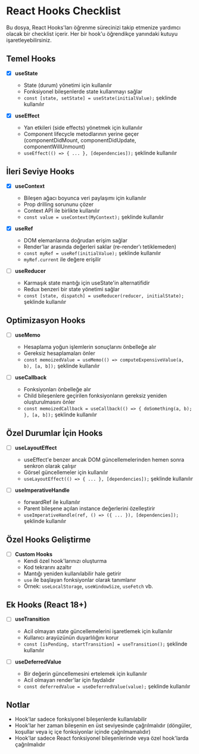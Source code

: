 # React Hooks Checklist

Bu dosya, React Hooks'ları öğrenme sürecinizi takip etmenize yardımcı olacak bir checklist içerir. Her bir hook'u öğrendikçe yanındaki kutuyu işaretleyebilirsiniz.

## Temel Hooks

- [x] **useState**
  - State (durum) yönetimi için kullanılır
  - Fonksiyonel bileşenlerde state kullanmayı sağlar
  - `const [state, setState] = useState(initialValue);` şeklinde kullanılır

- [x] **useEffect**
  - Yan etkileri (side effects) yönetmek için kullanılır
  - Component lifecycle metodlarının yerine geçer (componentDidMount, componentDidUpdate, componentWillUnmount)
  - `useEffect(() => { ... }, [dependencies]);` şeklinde kullanılır

## İleri Seviye Hooks

- [x] **useContext**
  - Bileşen ağacı boyunca veri paylaşımı için kullanılır
  - Prop drilling sorununu çözer
  - Context API ile birlikte kullanılır
  - `const value = useContext(MyContext);` şeklinde kullanılır

- [x] **useRef**
  - DOM elemanlarına doğrudan erişim sağlar
  - Render'lar arasında değerleri saklar (re-render'ı tetiklemeden)
  - `const myRef = useRef(initialValue);` şeklinde kullanılır
  - `myRef.current` ile değere erişilir

- [ ] **useReducer**
  - Karmaşık state mantığı için useState'in alternatifidir
  - Redux benzeri bir state yönetimi sağlar
  - `const [state, dispatch] = useReducer(reducer, initialState);` şeklinde kullanılır

## Optimizasyon Hooks

- [ ] **useMemo**
  - Hesaplama yoğun işlemlerin sonuçlarını önbelleğe alır
  - Gereksiz hesaplamaları önler
  - `const memoizedValue = useMemo(() => computeExpensiveValue(a, b), [a, b]);` şeklinde kullanılır

- [ ] **useCallback**
  - Fonksiyonları önbelleğe alır
  - Child bileşenlere geçirilen fonksiyonların gereksiz yeniden oluşturulmasını önler
  - `const memoizedCallback = useCallback(() => { doSomething(a, b); }, [a, b]);` şeklinde kullanılır

## Özel Durumlar İçin Hooks

- [ ] **useLayoutEffect**
  - useEffect'e benzer ancak DOM güncellemelerinden hemen sonra senkron olarak çalışır
  - Görsel güncellemeler için kullanılır
  - `useLayoutEffect(() => { ... }, [dependencies]);` şeklinde kullanılır

- [ ] **useImperativeHandle**
  - forwardRef ile kullanılır
  - Parent bileşene açılan instance değerlerini özelleştirir
  - `useImperativeHandle(ref, () => ({ ... }), [dependencies]);` şeklinde kullanılır

## Özel Hooks Geliştirme

- [ ] **Custom Hooks**
  - Kendi özel hook'larınızı oluşturma
  - Kod tekrarını azaltır
  - Mantığı yeniden kullanılabilir hale getirir
  - `use` ile başlayan fonksiyonlar olarak tanımlanır
  - Örnek: `useLocalStorage`, `useWindowSize`, `useFetch` vb.

## Ek Hooks (React 18+)

- [ ] **useTransition**
  - Acil olmayan state güncellemelerini işaretlemek için kullanılır
  - Kullanıcı arayüzünün duyarlılığını korur
  - `const [isPending, startTransition] = useTransition();` şeklinde kullanılır

- [ ] **useDeferredValue**
  - Bir değerin güncellemesini ertelemek için kullanılır
  - Acil olmayan render'lar için faydalıdır
  - `const deferredValue = useDeferredValue(value);` şeklinde kullanılır

## Notlar

- Hook'lar sadece fonksiyonel bileşenlerde kullanılabilir
- Hook'lar her zaman bileşenin en üst seviyesinde çağrılmalıdır (döngüler, koşullar veya iç içe fonksiyonlar içinde çağrılmamalıdır)
- Hook'lar sadece React fonksiyonel bileşenlerinde veya özel hook'larda çağrılmalıdır 